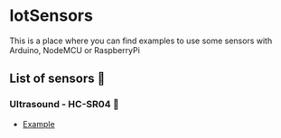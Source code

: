 # IotSensors
This is a place where you can find examples to use some sensors with Arduino, NodeMCU or RaspberryPi

## List of sensors 🚀

### Ultrasound - HC-SR04 🔧

* [Example](https://github.com/csarin/IotSensors/blob/main/HC-SR04/HC-SR04.ino)
